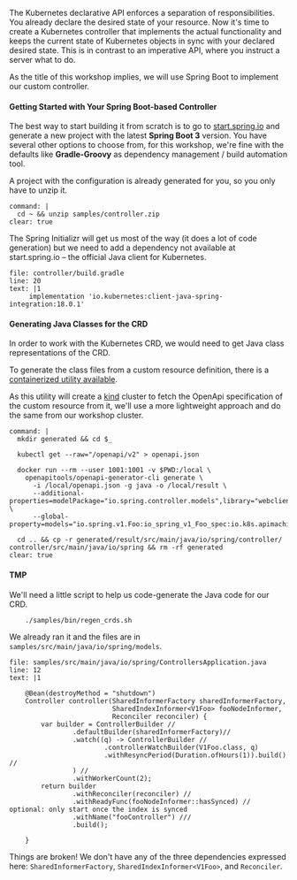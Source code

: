 The Kubernetes declarative API enforces a separation of responsibilities. You already declare the desired state of your resource. 
Now it's time to create a Kubernetes controller that implements the actual functionality and keeps the current state of Kubernetes objects in sync with your declared desired state. This is in contrast to an imperative API, where you instruct a server what to do.

As the title of this workshop implies, we will use Spring Boot to implement our custom controller.

#### Getting Started with Your Spring Boot-based Controller
The best way to start building it from scratch is to go to [start.spring.io](https://start.spring.io) and generate a new project with the latest **Spring Boot 3** version.
You have several other options to choose from, for this workshop, we're fine with the defaults like **Gradle-Groovy** as dependency management / build automation tool.

A project with the configuration is already generated for you, so you only have to unzip it.
```terminal:execute
command: |
  cd ~ && unzip samples/controller.zip
clear: true
```

The Spring Initializr will get us most of the way (it does a lot of code generation) but we need to add a dependency not available at start.spring.io – the official Java client for Kubernetes.

```editor:insert-lines-before-line
file: controller/build.gradle
line: 20
text: |1
     implementation 'io.kubernetes:client-java-spring-integration:18.0.1'
```

#### Generating Java Classes for the CRD
In order to work with the Kubernetes CRD, we would need to get Java class representations of the CRD.

To generate the class files from a custom resource definition, there is a [containerized utility available](https://github.com/kubernetes-client/java/blob/master/docs/generate-model-from-third-party-resources.md).

As this utility will create a [kind](https://kind.sigs.k8s.io/) cluster to fetch the OpenApi specification of the custom resource from it, we'll use a more lightweight approach and do the same from our workshop cluster.
```terminal:execute
command: |
  mkdir generated && cd $_

  kubectl get --raw="/openapi/v2" > openapi.json

  docker run --rm --user 1001:1001 -v $PWD:/local \
    openapitools/openapi-generator-cli generate \
      -i /local/openapi.json -g java -o /local/result \
      --additional-properties=modelPackage="io.spring.controller.models",library="webclient",useJakartaEe="true" \
      --global-property=models="io.spring.v1.Foo:io_spring_v1_Foo_spec:io.k8s.apimachinery.pkg.apis.meta.v1.ListMeta:io.spring.v1.FooList",apiDocs=false,modelDocs=false,modelTests=false

  cd .. && cp -r generated/result/src/main/java/io/spring/controller/ controller/src/main/java/io/spring && rm -rf generated
clear: true
```
#### TMP

We'll need a little script to help us code-generate the Java code for our CRD.

```shell
    ./samples/bin/regen_crds.sh
```

We already ran it and the files are in `samples/src/main/java/io/spring/models`.




```editor:insert-lines-before-line
file: samples/src/main/java/io/spring/ControllersApplication.java
line: 12
text: |1

    @Bean(destroyMethod = "shutdown")
    Controller controller(SharedInformerFactory sharedInformerFactory,
                          SharedIndexInformer<V1Foo> fooNodeInformer,
                          Reconciler reconciler) {
        var builder = ControllerBuilder //
                .defaultBuilder(sharedInformerFactory)//
                .watch((q) -> ControllerBuilder //
                        .controllerWatchBuilder(V1Foo.class, q)
                        .withResyncPeriod(Duration.ofHours(1)).build() //
                ) //
                .withWorkerCount(2);
        return builder
                .withReconciler(reconciler) //
                .withReadyFunc(fooNodeInformer::hasSynced) // optional: only start once the index is synced
                .withName("fooController") ///
                .build();

    }
```

Things are broken! We don't have any of the three dependencies expressed here: `SharedInformerFactory`, `SharedIndexInformer<V1Foo>`, and `Reconciler`.